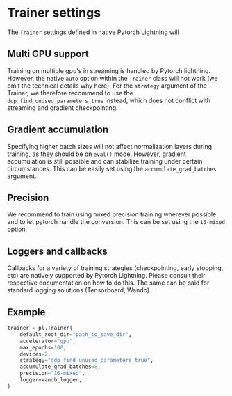# Trainer settings
The `Trainer` settings defined in native Pytorch Lightning will

## Multi GPU support

Training on multiple gpu's in streaming is handled by Pytorch lightning. However, the native `auto` option within the `Trainer` class will not work (we omit the technical details why here).
For the `strategy` argument of the Trainer, we therefore recommend to use the `ddp_find_unused_parameters_true` instead, which does not conflict with streaming and gradient checkpointing.

## Gradient accumulation
Specifying higher batch sizes will not affect normalization layers during training, as they should be on `eval()` mode. However, gradient accumulation is still possible and can
stabilize training under certain circumstances. This can be easily set using the `accumulate_grad_batches` argument.

## Precision
We recommend to train using mixed precision training wherever possible and to let pytorch handle the conversion. This can be set using the `16-mixed` option.

## Loggers and callbacks
Callbacks for a variety of training strategies (checkpointing, early stopping, etc) are natively supported by Pytorch Lightning. Please consult their respective documentation on how to do this.
The same can be said for standard logging solutions (Tensorboard, Wandb).

## Example

```python
trainer = pl.Trainer(
    default_root_dir="path_to_save_dir",
    accelerator="gpu",
    max_epochs=100,
    devices=2,
    strategy="ddp_find_unused_parameters_true",
    accumulate_grad_batches=8,
    precision="16-mixed",
    logger=wandb_logger,
)

```

